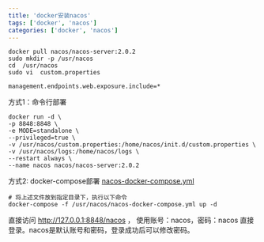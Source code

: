 ```yaml
---
title: 'docker安装nacos'
tags: ['docker', 'nacos']
categories: ['docker', 'nacos']
---
```


```shell
docker pull nacos/nacos-server:2.0.2
sudo mkdir -p /usr/nacos
cd  /usr/nacos
sudo vi  custom.properties
```

```properties
management.endpoints.web.exposure.include=*
```

方式1：命令行部署

```shell
docker run -d \
-p 8848:8848 \
-e MODE=standalone \
--privileged=true \
-v /usr/nacos/custom.properties:/home/nacos/init.d/custom.properties \
-v /usr/nacos/logs:/home/nacos/logs \
--restart always \
--name nacos nacos/nacos-server:2.0.2
```

方式2: docker-compose部署
[nacos-docker-compose.yml](nacos-docker-compose.yml)

```shell
# 将上述文件放到指定目录下，执行以下命令
docker-compose -f /usr/nacos/nacos-docker-compose.yml up -d
```

直接访问 http://127.0.0.1:8848/nacos ， 使用账号：nacos，密码：nacos 直接登录。nacos是默认账号和密码，登录成功后可以修改密码。
